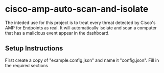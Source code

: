 # cisco-amp-auto-scan-and-isolate

The inteded use for this project is to treat every threat detected by Cisco's AMP for Endpoints as real. 
It will automatically isolate and scan a computer that has a malicious event appear in the dashboard.

## Setup Instructions

First create a copy of "example.config.json" and name it "config.json". Fill in the required sections